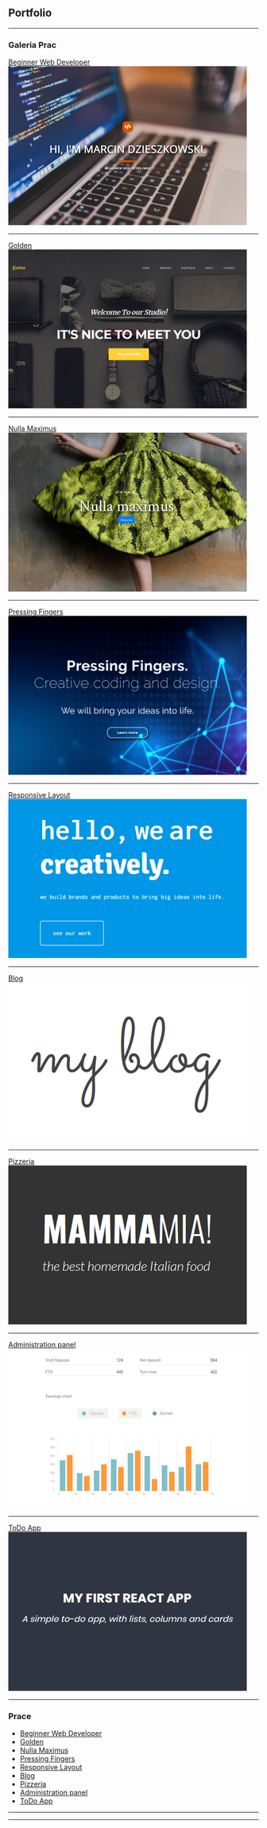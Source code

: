 ## Portfolio

---

### Galeria Prac

[Beginner Web Developer](https://thewizard0f0z.github.io/Beginner-Web-Developer/)
<img src="images/beginner_web_developer.png?raw=true"/>

---
[Golden](https://thewizard0f0z.github.io/Golden/)
<img src="images/golden.png?raw=true"/>

---
[Nulla Maximus](https://thewizard0f0z.github.io/Nulla-maximus/)
<img src="images/nulla_maximus.png?raw=true"/>

---
[Pressing Fingers](https://thewizard0f0z.github.io/Pressing-Fingers-website/)
<img src="images/pressing_fingers.png?raw=true"/>

---
[Responsive Layout](https://thewizard0f0z.github.io/Responsive-layout/)
<img src="images/responsive_layout.png?raw=true"/>

---
[Blog](https://thewizard0f0z.github.io/javascript-blog/)
<img src="images/blog.png?raw=true"/>

---
[Pizzeria](https://warm-ocean-21786.herokuapp.com/)
<img src="images/pizzeria.png?raw=true"/>

---
[Administration panel](https://thewizard0f0z.github.io/Administration-panel/)
<img src="images/admin_panel.png?raw=true"/>

---
[ToDo App](https://calm-island-14037.herokuapp.com/)
<img src="images/todo.png?raw=true"/>

---


### Prace

- [Beginner Web Developer](https://thewizard0f0z.github.io/Beginner-Web-Developer/)
- [Golden](https://thewizard0f0z.github.io/Golden/)
- [Nulla Maximus](https://thewizard0f0z.github.io/Nulla-maximus/)
- [Pressing Fingers](https://thewizard0f0z.github.io/Pressing-Fingers-website/)
- [Responsive Layout](https://thewizard0f0z.github.io/Responsive-layout/)
- [Blog](https://thewizard0f0z.github.io/javascript-blog/)
- [Pizzeria](https://warm-ocean-21786.herokuapp.com/)
- [Administration panel](https://thewizard0f0z.github.io/Administration-panel/)
- [ToDo App](https://calm-island-14037.herokuapp.com/)

---




---
